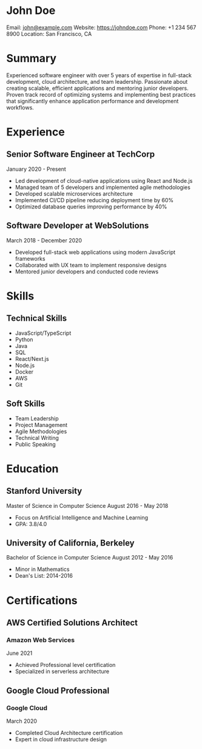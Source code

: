 # John Doe

Email: john@example.com
Website: https://johndoe.com
Phone: +1 234 567 8900
Location: San Francisco, CA

# Summary

Experienced software engineer with over 5 years of expertise in full-stack development, cloud architecture, and team leadership. Passionate about creating scalable, efficient applications and mentoring junior developers. Proven track record of optimizing systems and implementing best practices that significantly enhance application performance and development workflows.

# Experience

## Senior Software Engineer at TechCorp

January 2020 - Present

- Led development of cloud-native applications using React and Node.js
- Managed team of 5 developers and implemented agile methodologies
- Developed scalable microservices architecture
- Implemented CI/CD pipeline reducing deployment time by 60%
- Optimized database queries improving performance by 40%

## Software Developer at WebSolutions

March 2018 - December 2020

- Developed full-stack web applications using modern JavaScript frameworks
- Collaborated with UX team to implement responsive designs
- Mentored junior developers and conducted code reviews

# Skills

## Technical Skills

- JavaScript/TypeScript
- Python
- Java
- SQL
- React/Next.js
- Node.js
- Docker
- AWS
- Git

## Soft Skills

- Team Leadership
- Project Management
- Agile Methodologies
- Technical Writing
- Public Speaking

# Education

## Stanford University

Master of Science in Computer Science
August 2016 - May 2018

- Focus on Artificial Intelligence and Machine Learning
- GPA: 3.8/4.0

## University of California, Berkeley

Bachelor of Science in Computer Science
August 2012 - May 2016

- Minor in Mathematics
- Dean's List: 2014-2016

# Certifications

## AWS Certified Solutions Architect
### Amazon Web Services

June 2021

- Achieved Professional level certification
- Specialized in serverless architecture

## Google Cloud Professional
### Google Cloud

March 2020

- Completed Cloud Architecture certification
- Expert in cloud infrastructure design
